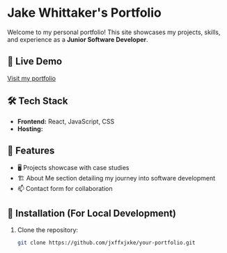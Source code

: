 # Jake Whittaker's Portfolio

Welcome to my personal portfolio! This site showcases my projects, skills, and experience as a **Junior Software Developer**.

## 🚀 Live Demo
[Visit my portfolio](**)

## 🛠 Tech Stack
- **Frontend:** React, JavaScript, CSS   
- **Hosting:** 

## 📂 Features
- 🖥️ Projects showcase with case studies  
- 🏗️ About Me section detailing my journey into software development  
- 📫 Contact form for collaboration  

## 🔧 Installation (For Local Development)
1. Clone the repository:  
   ```sh
   git clone https://github.com/jxffxjxke/your-portfolio.git
